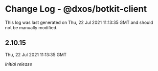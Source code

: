 # Change Log - @dxos/botkit-client

This log was last generated on Thu, 22 Jul 2021 11:13:35 GMT and should not be manually modified.

## 2.10.15
Thu, 22 Jul 2021 11:13:35 GMT

_Initial release_

